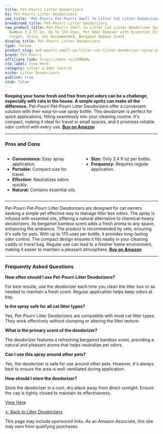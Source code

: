 ```yaml
---
title: Pet-Pourri Litter Deodorizers
h1: Pet-Pourri Litter Deodorizers
seo_title: "Pet-Pourri Pet-Pourri Smell Ya Litter Cat Litter Deodorizer\u2026"
breadcrumb_title: Pet-Pourri Litter Deodorizers
raw_product_title: Pet-Pourri Smell Ya Litter Cat Litter Deodorizer Spray, Purrfectly
  Bamboo 3.4 Fl Oz, Up to 170 Uses, Pet Odor Remover with Essential Oils for Air,
  Carpet, Urine, Vet Recommended, Bergamot Bamboo Scent
display_title: Pet-Pourri Litter Deodorizers
type: review
product_slug: pet-pourri-smell-ya-litter-cat-litter-deodorizer-spray-purrfectly-bambo-fa6e22ba
brand: Pet-Pourri
affiliate_link: https://amzn.to/3VMWxHw
cta_label: View Here
category: Litter & Odor Control
niche: Litter Deodorizers
publish: true
stub: false
---
```


<div id="intro" class="full-width">
  <p><strong>Keeping your home fresh and free from pet odors can be a challenge, especially with cats in the house. A simple spritz can make all the difference.</strong> Pet-Pourri Pet-Pourri Litter Deodorizers offer a convenient solution with their easy-to-use spray bottle. This deodorizer is perfect for quick applications, fitting seamlessly into your cleaning routine. It's compact, making it ideal for travel or small spaces, and it promises reliable odor control with every use. <a href="https://amzn.to/3VMWxHw" rel="nofollow sponsored noopener" target="_blank"><strong>Buy on Amazon</strong></a></p>
</div>

<hr />
<h3 id="pros-cons">Pros and Cons</h3>
<div class="pc-grid" style="display:grid;grid-template-columns:1fr 1fr;gap:16px;">
  <ul>
    <li><strong>Convenience:</strong> Easy spray application.</li>
    <li><strong>Portable:</strong> Compact size for travel.</li>
    <li><strong>Effective:</strong> Neutralizes odors quickly.</li>
    <li><strong>Natural:</strong> Contains essential oils.</li>
  </ul>
  <ul>
    <li><strong>Size:</strong> Only 3.4 fl oz per bottle.</li>
    <li><strong>Frequency:</strong> Requires regular application.</li>
  </ul>
</div>
<hr />

<div class="full-width">
  <p>Pet-Pourri Pet-Pourri Litter Deodorizers are designed for cat owners seeking a simple yet effective way to manage litter box odors. The spray is infused with essential oils, offering a natural alternative to chemical-heavy deodorizers. Its bergamot bamboo scent adds a fresh aroma to any space, enhancing the ambiance. The product is recommended by vets, ensuring it's safe for pets. With up to 170 uses per bottle, it provides long-lasting odor control. The compact design ensures it fits neatly in your cleaning caddy or travel bag. Regular use can lead to a fresher home environment, making it easier to maintain a pleasant atmosphere. <a href="https://amzn.to/3VMWxHw" rel="nofollow sponsored noopener" target="_blank"><strong>Buy on Amazon</strong></a></p>
</div>

<hr />
<h3 id="faqs">Frequently Asked Questions</h3>

<p><strong>How often should I use Pet-Pourri Litter Deodorizers?</strong></p>
<p>For best results, use the deodorizer each time you clean the litter box or as needed to maintain a fresh scent. Regular application helps keep odors at bay.</p>

<p><strong>Is the spray safe for all cat litter types?</strong></p>
<p>Yes, Pet-Pourri Litter Deodorizers are compatible with most cat litter types. They work effectively without clumping or altering the litter texture.</p>

<p><strong>What is the primary scent of the deodorizer?</strong></p>
<p>The deodorizer features a refreshing bergamot bamboo scent, providing a natural and pleasant aroma that helps neutralize pet odors.</p>

<p><strong>Can I use this spray around other pets?</strong></p>
<p>Yes, the deodorizer is safe for use around other pets. However, it's always best to ensure the area is well-ventilated during application.</p>

<p><strong>How should I store the deodorizer?</strong></p>
<p>Store the deodorizer in a cool, dry place away from direct sunlight. Ensure the cap is tightly closed to maintain its effectiveness.</p>
<p><a class="btn" href="https://amzn.to/3VMWxHw" target="_blank" rel="nofollow sponsored noopener">View Here</a></p>
<p><a href="/roundups/litter-odor-control/litter-deodorizers/">← Back to Litter Deodorizers</a></p>
<aside class="disclosure">This page may include sponsored links. As an Amazon Associate, this site may earn from qualifying purchases.</aside>
